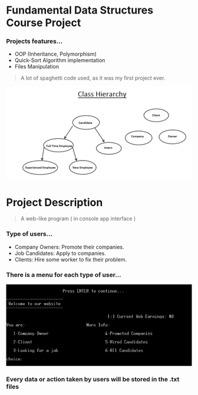 # Fundamental Data Structures Course Project

### Projects features...
- OOP (Inheritance, Polymorphism)
- Quick-Sort Algorithm implementation
- Files Manipulation


> A lot of spaghetti code used, as it was my first project ever.


![hierarchy](https://github.com/l4z0-space/FDS-Project/blob/master/img/hierarchy.PNG)


# Project Description

> A web-like program ( in console app interface )

### Type of users...
- Company Owners: Promote their companies.
- Job Candidates: Apply to companies.
- Clients: Hire some worker to fix their problem.

### There is a menu for each type of user...

![menu](https://github.com/l4z0-space/FDS-Project/blob/master/img/landing.PNG)

### Every data or action taken by users will be stored in the .txt files
